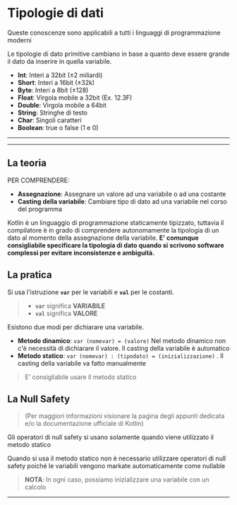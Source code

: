 # Tipologie di dati
Queste conoscenze sono applicabili a tutti i linguaggi di programmazione moderni

Le tipologie di dato primitive cambiano in base a quanto deve essere grande il dato da inserire in quella variabile.

- **Int**: Interi a 32bit (±2 miliardi)
- **Short**: Interi a 16bit (±32k)
- **Byte**: Interi a 8bit (±128)
- **Float**: Virgola mobile a 32bit (Ex. 12.3F)
- **Double**: Virgola mobile a 64bit
- **String**: Stringhe di testo
- **Char**: Singoli caratteri
- **Boolean**: true o false (1 e 0)
***
***
## La teoria

PER COMPRENDERE:
- **Assegnazione**: Assegnare un valore ad una variabile o ad una costante
- **Casting della variabile**: Cambiare tipo di dato ad una variabile nel corso del programma


Kotlin è un linguaggio di programmazione staticamente tipizzato, tuttavia il compilatore è in grado di comprendere autonomamente la tipologia di un dato al momento della assegnazione della variabile. **E' comunque consigliabile specificare la tipologia di dato quando si scrivono software complessi per evitare inconsistenze e ambiguità.** 

## La pratica
Si usa l'istruzione **`var`** per le variabili e **`val`** per le costanti.

>  - **`var`** significa **VARIABILE**
>  -  **`val`** significa **VALORE**

Esistono due modi per dichiarare una variabile.
- **Metodo dinamico**: `var (nomevar) = (valore)`
	Nel metodo dinamico non c'è necessità di dichiarare il valore. Il casting della 	  variabile è automatico
- **Metodo statico**: `var (nomevar) : (tipodato) = (inizializzazione)` . Il casting della variabile va fatto manualmente

> E' consigliabile usare il metodo statico

## La Null Safety 
>(Per maggiori informazioni visionare la pagina degli appunti dedicata e/o la documentazione ufficiale di Kotlin)

Gli operatori di null safety si usano solamente quando viene utilizzato il metodo statico 

Quando si usa il metodo statico non è necessario utilizzare operatori di null safety poiché le variabili vengono markate automaticamente come nullable

> **NOTA**: In ogni caso, possiamo inizializzare una variabile con un calcolo

***
